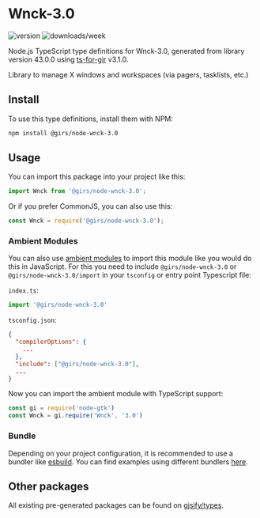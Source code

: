 
# Wnck-3.0

![version](https://img.shields.io/npm/v/@girs/node-wnck-3.0)
![downloads/week](https://img.shields.io/npm/dw/@girs/node-wnck-3.0)


Node.js TypeScript type definitions for Wnck-3.0, generated from library version 43.0.0 using [ts-for-gir](https://github.com/gjsify/ts-for-gir) v3.1.0.

Library to manage X windows and workspaces (via pagers, tasklists, etc.)

## Install

To use this type definitions, install them with NPM:
```bash
npm install @girs/node-wnck-3.0
```

## Usage

You can import this package into your project like this:
```ts
import Wnck from '@girs/node-wnck-3.0';
```

Or if you prefer CommonJS, you can also use this:
```ts
const Wnck = require('@girs/node-wnck-3.0');
```

### Ambient Modules

You can also use [ambient modules](https://github.com/gjsify/ts-for-gir/tree/main/packages/cli#ambient-modules) to import this module like you would do this in JavaScript.
For this you need to include `@girs/node-wnck-3.0` or `@girs/node-wnck-3.0/import` in your `tsconfig` or entry point Typescript file:

`index.ts`:
```ts
import '@girs/node-wnck-3.0'
```

`tsconfig.json`:
```json
{
  "compilerOptions": {
    ...
  },
  "include": ["@girs/node-wnck-3.0"],
  ...
}
```

Now you can import the ambient module with TypeScript support: 

```ts
const gi = require('node-gtk')
const Wnck = gi.require('Wnck', '3.0')
```


### Bundle

Depending on your project configuration, it is recommended to use a bundler like [esbuild](https://esbuild.github.io/). You can find examples using different bundlers [here](https://github.com/gjsify/ts-for-gir/tree/main/examples).

## Other packages

All existing pre-generated packages can be found on [gjsify/types](https://github.com/gjsify/types).

